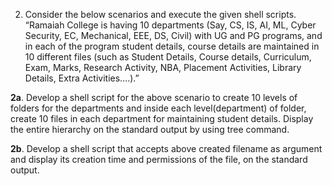 2. Consider the below scenarios and execute the given shell scripts.
“Ramaiah College is having 10 departments (Say, CS, IS, AI, ML, Cyber Security, EC, Mechanical, EEE, DS, Civil) with UG and
PG programs, and in each of the program student details, course details are maintained in 10 different files (such as Student Details,
Course details, Curriculum, Exam, Marks, Research Activity, NBA, Placement Activities, Library Details, Extra Activities….).”

<b>2a</b>. Develop a shell script for the above scenario to create 10 levels of folders for the departments and inside each
level(department) of folder, create 10 files in each department for maintaining student details. Display the entire hierarchy
on the standard output by using tree command.

<b>2b</b>. Develop a shell script that accepts above created filename as argument and display its creation time and permissions of the
file, on the standard output.